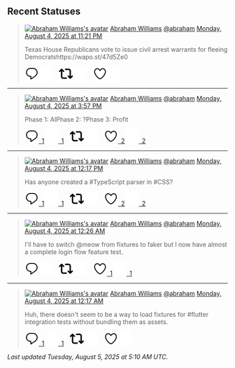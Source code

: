 ## Recent Statuses

> <a href="https://indieweb.social/@abraham"><img alt="Abraham Williams's avatar" src="https://cdn.masto.host/indiewebsocial/accounts/avatars/109/292/540/382/343/163/original/d00f2e03ce9c85b1.jpg" height="24" width="24" ></a> [Abraham Williams](https://indieweb.social/@abraham) [@abraham](https://indieweb.social/@abraham) [Monday, August 4, 2025 at 11:21 PM](https://indieweb.social/@abraham/114973059632944131)
>
> Texas House Republicans vote to issue civil arrest warrants for fleeing Democratshttps://wapo.st/47d5Ze0
>
> [![Reply](./images/reply_light.svg#gh-light-mode-only "Reply")](https://indieweb.social/@abraham/114973059632944131#gh-light-mode-only)[![Reply](./images/reply.svg#gh-dark-mode-only "Reply")](https://indieweb.social/@abraham/114973059632944131#gh-dark-mode-only)&emsp;[![Boost](./images/retweet_light.svg#gh-light-mode-only "Boost")](https://indieweb.social/@abraham/114973059632944131#gh-light-mode-only)[![Boost](./images/retweet.svg#gh-dark-mode-only "Boost")](https://indieweb.social/@abraham/114973059632944131#gh-dark-mode-only)&emsp;[![Favorite](./images/like_light.svg#gh-light-mode-only "Favorite")](https://indieweb.social/@abraham/114973059632944131#gh-light-mode-only)[![Favorite](./images/like.svg#gh-dark-mode-only "Favorite")](https://indieweb.social/@abraham/114973059632944131#gh-dark-mode-only)


---

> <a href="https://indieweb.social/@abraham"><img alt="Abraham Williams's avatar" src="https://cdn.masto.host/indiewebsocial/accounts/avatars/109/292/540/382/343/163/original/d00f2e03ce9c85b1.jpg" height="24" width="24" ></a> [Abraham Williams](https://indieweb.social/@abraham) [@abraham](https://indieweb.social/@abraham) [Monday, August 4, 2025 at 3:57 PM](https://indieweb.social/@abraham/114971316865578240)
>
> Phase 1: AIPhase 2: ?Phase 3: Profit
>
> [![Reply](./images/reply_light.svg#gh-light-mode-only "Reply")&ensp;1](https://indieweb.social/@abraham/114971316865578240#gh-light-mode-only)[![Reply](./images/reply.svg#gh-dark-mode-only "Reply")&ensp;1](https://indieweb.social/@abraham/114971316865578240#gh-dark-mode-only)&emsp;[![Boost](./images/retweet_light.svg#gh-light-mode-only "Boost")](https://indieweb.social/@abraham/114971316865578240#gh-light-mode-only)[![Boost](./images/retweet.svg#gh-dark-mode-only "Boost")](https://indieweb.social/@abraham/114971316865578240#gh-dark-mode-only)&emsp;[![Favorite](./images/like_light.svg#gh-light-mode-only "Favorite")&ensp;2](https://indieweb.social/@abraham/114971316865578240#gh-light-mode-only)[![Favorite](./images/like.svg#gh-dark-mode-only "Favorite")&ensp;2](https://indieweb.social/@abraham/114971316865578240#gh-dark-mode-only)


---

> <a href="https://indieweb.social/@abraham"><img alt="Abraham Williams's avatar" src="https://cdn.masto.host/indiewebsocial/accounts/avatars/109/292/540/382/343/163/original/d00f2e03ce9c85b1.jpg" height="24" width="24" ></a> [Abraham Williams](https://indieweb.social/@abraham) [@abraham](https://indieweb.social/@abraham) [Monday, August 4, 2025 at 12:17 PM](https://indieweb.social/@abraham/114970451773451885)
>
> Has anyone created a #TypeScript parser in #CSS?
>
> [![Reply](./images/reply_light.svg#gh-light-mode-only "Reply")&ensp;1](https://indieweb.social/@abraham/114970451773451885#gh-light-mode-only)[![Reply](./images/reply.svg#gh-dark-mode-only "Reply")&ensp;1](https://indieweb.social/@abraham/114970451773451885#gh-dark-mode-only)&emsp;[![Boost](./images/retweet_light.svg#gh-light-mode-only "Boost")](https://indieweb.social/@abraham/114970451773451885#gh-light-mode-only)[![Boost](./images/retweet.svg#gh-dark-mode-only "Boost")](https://indieweb.social/@abraham/114970451773451885#gh-dark-mode-only)&emsp;[![Favorite](./images/like_light.svg#gh-light-mode-only "Favorite")&ensp;2](https://indieweb.social/@abraham/114970451773451885#gh-light-mode-only)[![Favorite](./images/like.svg#gh-dark-mode-only "Favorite")&ensp;2](https://indieweb.social/@abraham/114970451773451885#gh-dark-mode-only)


---

> <a href="https://indieweb.social/@abraham"><img alt="Abraham Williams's avatar" src="https://cdn.masto.host/indiewebsocial/accounts/avatars/109/292/540/382/343/163/original/d00f2e03ce9c85b1.jpg" height="24" width="24" ></a> [Abraham Williams](https://indieweb.social/@abraham) [@abraham](https://indieweb.social/@abraham) [Monday, August 4, 2025 at 12:26 AM](https://indieweb.social/@abraham/114967653900603817)
>
> I&#39;ll have to switch @meow from fixtures to faker but I now have almost a complete login flow feature test.
>
> [![Reply](./images/reply_light.svg#gh-light-mode-only "Reply")](https://indieweb.social/@abraham/114967653900603817#gh-light-mode-only)[![Reply](./images/reply.svg#gh-dark-mode-only "Reply")](https://indieweb.social/@abraham/114967653900603817#gh-dark-mode-only)&emsp;[![Boost](./images/retweet_light.svg#gh-light-mode-only "Boost")](https://indieweb.social/@abraham/114967653900603817#gh-light-mode-only)[![Boost](./images/retweet.svg#gh-dark-mode-only "Boost")](https://indieweb.social/@abraham/114967653900603817#gh-dark-mode-only)&emsp;[![Favorite](./images/like_light.svg#gh-light-mode-only "Favorite")&ensp;1](https://indieweb.social/@abraham/114967653900603817#gh-light-mode-only)[![Favorite](./images/like.svg#gh-dark-mode-only "Favorite")&ensp;1](https://indieweb.social/@abraham/114967653900603817#gh-dark-mode-only)


---

> <a href="https://indieweb.social/@abraham"><img alt="Abraham Williams's avatar" src="https://cdn.masto.host/indiewebsocial/accounts/avatars/109/292/540/382/343/163/original/d00f2e03ce9c85b1.jpg" height="24" width="24" ></a> [Abraham Williams](https://indieweb.social/@abraham) [@abraham](https://indieweb.social/@abraham) [Monday, August 4, 2025 at 12:17 AM](https://indieweb.social/@abraham/114967621067265681)
>
> Huh, there doesn&#39;t seem to be a way to load fixtures for #flutter integration tests without bundling them as assets.
>
> [![Reply](./images/reply_light.svg#gh-light-mode-only "Reply")&ensp;1](https://indieweb.social/@abraham/114967621067265681#gh-light-mode-only)[![Reply](./images/reply.svg#gh-dark-mode-only "Reply")&ensp;1](https://indieweb.social/@abraham/114967621067265681#gh-dark-mode-only)&emsp;[![Boost](./images/retweet_light.svg#gh-light-mode-only "Boost")](https://indieweb.social/@abraham/114967621067265681#gh-light-mode-only)[![Boost](./images/retweet.svg#gh-dark-mode-only "Boost")](https://indieweb.social/@abraham/114967621067265681#gh-dark-mode-only)&emsp;[![Favorite](./images/like_light.svg#gh-light-mode-only "Favorite")](https://indieweb.social/@abraham/114967621067265681#gh-light-mode-only)[![Favorite](./images/like.svg#gh-dark-mode-only "Favorite")](https://indieweb.social/@abraham/114967621067265681#gh-dark-mode-only)


_Last updated Tuesday, August 5, 2025 at 5:10 AM UTC._
